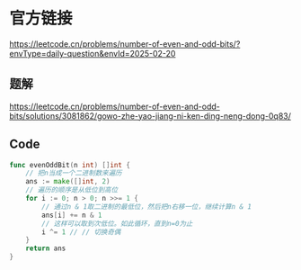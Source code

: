 # 官方链接

https://leetcode.cn/problems/number-of-even-and-odd-bits/?envType=daily-question&envId=2025-02-20

## 题解

https://leetcode.cn/problems/number-of-even-and-odd-bits/solutions/3081862/gowo-zhe-yao-jiang-ni-ken-ding-neng-dong-0q83/

## Code

```go
func evenOddBit(n int) []int {
	// 把n当成一个二进制数来遍历
	ans := make([]int, 2)
	// 遍历的顺序是从低位到高位
	for i := 0; n > 0; n >>= 1 {
		// 通过n & 1取二进制的最低位，然后把n右移一位，继续计算n & 1
		ans[i] += n & 1
		// 这样可以取到次低位。如此循环，直到n=0为止
		i ^= 1 // // 切换奇偶
	}
	return ans
}
```

